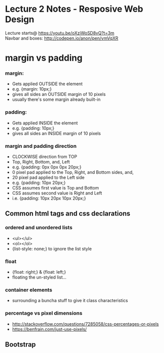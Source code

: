 # Lecture 2 Notes - Resposive Web Design  

Lecture starts@ https://youtu.be/oXziWoSD8vQ?t=3m  
Navbar and boxes: http://codepen.io/anon/pen/vmVqXR  

# margin vs padding
### margin:  
- Gets applied OUTSIDE the element
- e.g. {margin: 10px;}
- gives all sides an OUTSIDE margin of 10 pixels
- usually there's some margin already built-in

### padding:  
- Gets applied INSIDE the element
- e.g. {padding: 10px;}
- gives all sides an INSIDE margin of 10 pixels

### margin and padding direction
- CLOCKWISE direction from TOP
- Top, Right, Bottom, and, Left
- e.g. {padding: 0px 0px 0px 20px;}
- 0 pixel pad applied to the Top, Right, and Bottom sides, and,
- 20 pixel pad applied to the Left side
- e.g. {padding: 10px 20px;}
- CSS assumes first value is Top and Bottom
- CSS assumes second value is Right and Left
- i.e. {padding: 10px 20px 10px 20px;}

## Common html tags and css declarations
### ordered and unordered lists
 - \<ul>\</ul>
 - \<ol>\</ol>
 - {list-style: none;} to ignore the list style

### float
 - {float: right;} & {float: left;}  
 - floating the un-styled list...

### container elements
 - surrounding a buncha stuff to give it class characteristics

### percentage vs pixel dimensions
 - http://stackoverflow.com/questions/7285058/css-percentages-or-pixels
 - https://benfrain.com/just-use-pixels/

## Bootstrap
